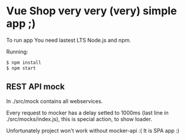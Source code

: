 # Vue Shop very very (very) simple app ;)

To run app You need lastest LTS Node.js and npm.

Running:

```bash
$ npm install
$ npm start
```

## REST API mock

In ./src/mock contains all webservices.

Every request to mocker has a delay setted to 1000ms (last line in ./src/mocks/index.js), this is special action, to show loader.

Unfortunately project won't work without mocker-api :( It is SPA app :)